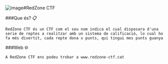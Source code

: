 ![image](https://github.com/user-attachments/assets/5b8fb96b-c348-4503-9194-6ddfc2eba72f)#RedZone CTF

###Que és? 📋
```
RedZone CTF és un CTF com el seu nom indica el cual disposara d'una serie de reptes a realitzar amb un sistema de calificació, lo cual ho fa més divertit, cada repte dona x punts, qui tingui mes punts guanya
```
###Web 🌐
```
A RedZone CTF ens podeu trobar a www.redzone-ctf.cat
```
